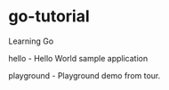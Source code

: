 # go-tutorial
Learning Go

hello - Hello World sample application

playground - Playground demo from tour.

